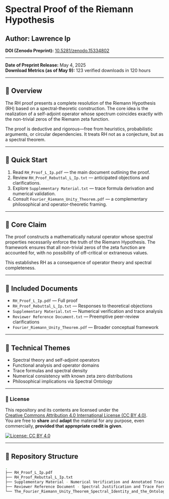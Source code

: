 # Spectral Proof of the Riemann Hypothesis

## Author: Lawrence Ip  
**DOI (Zenodo Preprint):** [10.5281/zenodo.15334802](https://doi.org/10.5281/zenodo.15334802)

---
**Date of Preprint Release:** May 4, 2025  
**Download Metrics (as of May 9):** 123 verified downloads in 120 hours

---

## 🧠 Overview

The RH proof presents a complete resolution of the Riemann Hypothesis (RH) based on a spectral-theoretic construction. The core idea is the realization of a self-adjoint operator whose spectrum coincides exactly with the non-trivial zeros of the Riemann zeta function.

The proof is deductive and rigorous—free from heuristics, probabilistic arguments, or circular dependencies. It treats RH not as a conjecture, but as a spectral theorem.

---

## 📌 Quick Start

1. Read `RH_Proof_L_Ip.pdf` — the main document outlining the proof.
2. Review `RH_Proof_Rebuttal_L_Ip.txt` — anticipated objections and clarifications.
3. Explore `Supplementary Material.txt` — trace formula derivation and numerical validation.
4. Consult `Fourier_Riemann_Unity_Theorem.pdf` — a complementary philosophical and operator-theoretic framing.

---

## 🔬 Core Claim

The proof constructs a mathematically natural operator whose spectral properties necessarily enforce the truth of the Riemann Hypothesis. The framework ensures that all non-trivial zeros of the zeta function are accounted for, with no possibility of off-critical or extraneous values.

This establishes RH as a consequence of operator theory and spectral completeness.

---

## 📄 Included Documents

- `RH_Proof_L_Ip.pdf` — Full proof
- `RH_Proof_Rebuttal_L_Ip.txt` — Responses to theoretical objections
- `Supplementary Material.txt` — Numerical verification and trace analysis
- `Reviewer Reference Document.txt` — Preemptive peer-review clarifications
- `Fourier_Riemann_Unity_Theorem.pdf` — Broader conceptual framework

---

## 📐 Technical Themes

- Spectral theory and self-adjoint operators  
- Functional analysis and operator domains  
- Trace formulas and spectral density  
- Numerical consistency with known zeta zero distributions  
- Philosophical implications via Spectral Ontology


---

### 📜 License

This repository and its contents are licensed under the  
[Creative Commons Attribution 4.0 International License (CC BY 4.0)](https://creativecommons.org/licenses/by/4.0/).  
You are free to **share** and **adapt** the material for any purpose, even commercially, **provided that appropriate credit is given**.

[![License: CC BY 4.0](https://licensebuttons.net/l/by/4.0/88x31.png)](https://creativecommons.org/licenses/by/4.0/)

---

## 🧩 Repository Structure

```bash
.
├── RH_Proof_L_Ip.pdf
├── RH_Proof_Rebuttal_L_Ip.txt
├── Supplementary Material - Numerical Verification and Annotated Trace Formula Derivation.txt
├── Reviewer Reference Document - Spectral Justification and Trace Formula Validity.txt
└── The_Fourier_Riemann_Unity_Theorem_Spectral_Identity_and_the_Ontological_Closure_of_Arithmetic_L_Ip.pdf

